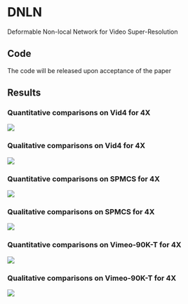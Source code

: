 # DNLN
Deformable Non-local Network for Video Super-Resolution

## Code 
The code will be released upon acceptance of the paper

## Results
### Quantitative comparisons on Vid4 for 4X
![](https://github.com/wh1h/DNLN/blob/master/figs/vid4_table.png)

### Qualitative comparisons on Vid4 for 4X
![](https://github.com/wh1h/DNLN/blob/master/figs/vid4.png)

### Quantitative comparisons on SPMCS for 4X
![](https://github.com/wh1h/DNLN/blob/master/figs/spmcs_table.png)

### Qualitative comparisons on SPMCS for 4X
![](https://github.com/wh1h/DNLN/blob/master/figs/spmcs.png)

### Quantitative comparisons on Vimeo-90K-T for 4X
![](https://github.com/wh1h/DNLN/blob/master/figs/vimeo_table.png)

### Qualitative comparisons on Vimeo-90K-T for 4X
![](https://github.com/wh1h/DNLN/blob/master/figs/vimeo.png)
